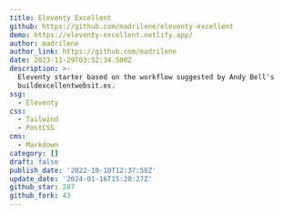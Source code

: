 ```yaml
---
title: Eleventy Excellent
github: https://github.com/madrilene/eleventy-excellent
demo: https://eleventy-excellent.netlify.app/
author: madrilene
author_link: https://github.com/madrilene
date: 2023-11-29T03:52:34.500Z
description: >-
  Eleventy starter based on the workflow suggested by Andy Bell's
  buildexcellentwebsit.es.
ssg:
  - Eleventy
css:
  - Tailwind
  - PostCSS
cms:
  - Markdown
category: []
draft: false
publish_date: '2022-10-10T12:37:58Z'
update_date: '2024-01-16T15:20:27Z'
github_star: 287
github_fork: 43
---
```

